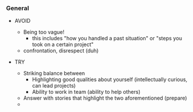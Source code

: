 ### General

- AVOID
    + Being too vague!
        - this includes "how you handled a past situation" or "steps you
          took on a certain project"
    + confrontation, disrespect (duh)

- TRY 
    + Striking balance between
        - Highlighting good qualities about yourself (intellectually curious, can lead projects)
        - Ability to work in team (ability to help others)
    + Answer with stories that highlight the two aforementioned (prepare)
    + 